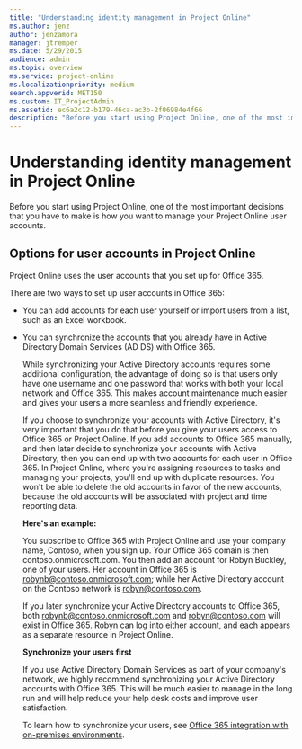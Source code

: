 ```yaml
---
title: "Understanding identity management in Project Online"
ms.author: jenz
author: jenzamora
manager: jtremper
ms.date: 5/29/2015
audience: admin
ms.topic: overview
ms.service: project-online
ms.localizationpriority: medium
search.appverid: MET150
ms.custom: IT_ProjectAdmin
ms.assetid: ec6a2c12-b179-46ca-ac3b-2f06984e4f66
description: "Before you start using Project Online, one of the most important decisions that you have to make is how you want to manage your Project Online user accounts."
---
```


# Understanding identity management in Project Online

Before you start using Project Online, one of the most important decisions that you have to make is how you want to manage your Project Online user accounts.
  
## Options for user accounts in Project Online

Project Online uses the user accounts that you set up for Office 365.
  
There are two ways to set up user accounts in Office 365:
  
- You can add accounts for each user yourself or import users from a list, such as an Excel workbook.
    
- You can synchronize the accounts that you already have in Active Directory Domain Services (AD DS) with Office 365.
    
    While synchronizing your Active Directory accounts requires some additional configuration, the advantage of doing so is that users only have one username and one password that works with both your local network and Office 365. This makes account maintenance much easier and gives your users a more seamless and friendly experience.
    
    If you choose to synchronize your accounts with Active Directory, it's very important that you do that before you give your users access to Office 365 or Project Online. If you add accounts to Office 365 manually, and then later decide to synchronize your accounts with Active Directory, then you can end up with two accounts for each user in Office 365. In Project Online, where you're assigning resources to tasks and managing your projects, you'll end up with duplicate resources. You won't be able to delete the old accounts in favor of the new accounts, because the old accounts will be associated with project and time reporting data.
    
    **Here's an example:**
    
    You subscribe to Office 365 with Project Online and use your company name, Contoso, when you sign up. Your Office 365 domain is then contoso.onmicrosoft.com. You then add an account for Robyn Buckley, one of your users. Her account in Office 365 is robynb@contoso.onmicrosoft.com; while her Active Directory account on the Contoso network is robyn@contoso.com.
    
    If you later synchronize your Active Directory accounts to Office 365, both robynb@contoso.onmicrosoft.com and robyn@contoso.com will exist in Office 365. Robyn can log into either account, and each appears as a separate resource in Project Online.
    
    **Synchronize your users first**
    
    If you use Active Directory Domain Services as part of your company's network, we highly recommend synchronizing your Active Directory accounts with Office 365. This will be much easier to manage in the long run and will help reduce your help desk costs and improve user satisfaction.
    
    To learn how to synchronize your users, see [Office 365 integration with on-premises environments](https://support.office.com/article/263faf8d-aa21-428b-aed3-2021837a4b65).
    

